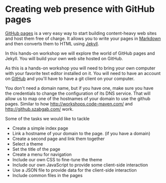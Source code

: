 # Creating web presence with GitHub pages

[GitHub pages](https://pages.github.com/) is a very easy way to start building content-heavy web sites and host them free of charge. It allows you to write your pages in [Markdown](https://en.wikipedia.org/wiki/Markdown) and then converts them to HTML using [Jekyll](https://jekyllrb.com/).

In this hands-on workshop we will explore the world of GitHub pages and Jekyll. You will build your own web site hosted on GitHub.

As this is a hands-on workshop you will need to bring your own computer with your favorite text editor installed on it.
You will need to have an account on [GitHub](https://github.com/) and you'll have to have a git client on your computer.


You don't need a domain name, but if you have one, make sure you have the credentials to change the configuration of its
DNS service. That will allow us to map one of the hostnames of your domain to use the github pages. Similar to how
http://workshops.code-maven.com/ and http://github.szabgab.com/ work.


Some of the tasks we would like to tackle

* Create a simple index page
* Link a hostname of your domain to the page. (if you have a domain)
* Create a second page and link them together
* Select a theme
* Set the title of the page
* Create a menu for navigation
* Include our own CSS to fine-tune the theme
* Include our own JavaScript to provide some client-side interaction
* Use a JSON file to provide data for the client-side interaction
* Include common files in the pages

